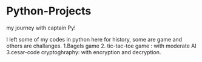 # Python-Projects
my journey with captain Py!

I left some of my codes in python here for history, some are game and others are challanges.
1.Bagels game
2. tic-tac-toe game : with moderate AI
3.cesar-code cryptoghraphy: with encryption and decryption.
